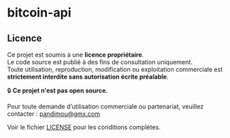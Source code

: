 # bitcoin-api

## Licence

Ce projet est soumis à une **licence propriétaire**.  
Le code source est publié à des fins de consultation uniquement.  
Toute utilisation, reproduction, modification ou exploitation commerciale est **strictement interdite sans autorisation écrite préalable**.

🔒 **Ce projet n'est pas open source.**

Pour toute demande d’utilisation commerciale ou partenariat, veuillez contacter : pandimou@gmx.com

Voir le fichier [LICENSE](./LICENSE) pour les conditions complètes.
